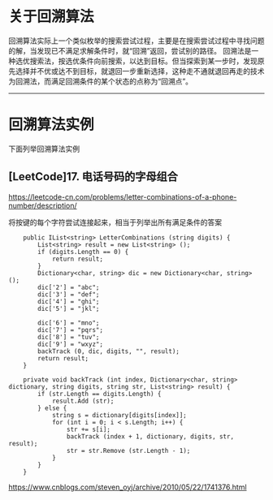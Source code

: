 # 关于回溯算法

回溯算法实际上一个类似枚举的搜索尝试过程，主要是在搜索尝试过程中寻找问题的解，当发现已不满足求解条件时，就“回溯”返回，尝试别的路径。
回溯法是一种选优搜索法，按选优条件向前搜索，以达到目标。但当探索到某一步时，发现原先选择并不优或达不到目标，就退回一步重新选择，这种走不通就退回再走的技术为回溯法，而满足回溯条件的某个状态的点称为“回溯点”。

---

# 回溯算法实例

下面列举回溯算法实例

## [LeetCode]17. 电话号码的字母组合
https://leetcode-cn.com/problems/letter-combinations-of-a-phone-number/description/

将按键的每个字符尝试连接起来，相当于列举出所有满足条件的答案

```
    public IList<string> LetterCombinations (string digits) {
        List<string> result = new List<string> ();
        if (digits.Length == 0) {
            return result;
        }
        Dictionary<char, string> dic = new Dictionary<char, string> ();
        dic['2'] = "abc";
        dic['3'] = "def";
        dic['4'] = "ghi";
        dic['5'] = "jkl";

        dic['6'] = "mno";
        dic['7'] = "pqrs";
        dic['8'] = "tuv";
        dic['9'] = "wxyz";
        backTrack (0, dic, digits, "", result);
        return result;
    }

    private void backTrack (int index, Dictionary<char, string> dictionary, string digits, string str, List<string> result) {
        if (str.Length == digits.Length) {
            result.Add (str);
        } else {
            string s = dictionary[digits[index]];
            for (int i = 0; i < s.Length; i++) {
                str += s[i];
                backTrack (index + 1, dictionary, digits, str, result);
                str = str.Remove (str.Length - 1);
            }
        }
    }
```



https://www.cnblogs.com/steven_oyj/archive/2010/05/22/1741376.html